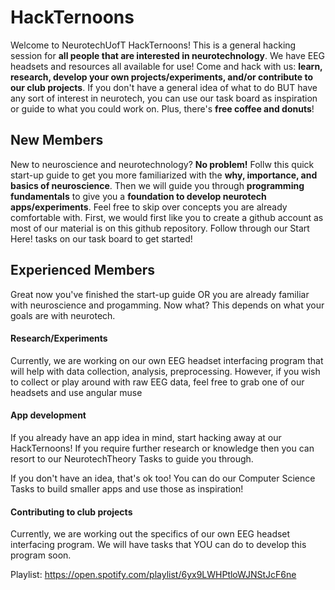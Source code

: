 # HackTernoons

Welcome to NeurotechUofT HackTernoons! This is a general hacking session for **all people that are interested in neurotechnology**. We have EEG headsets and resources all available for use! Come and hack with us: **learn, research, develop your own projects/experiments, and/or contribute to our club projects**. If you don't have a general idea of what to do BUT have any sort of interest in neurotech, you can use our task board as inspiration or guide to what you could work on. Plus, there's **free coffee and donuts**! 

## New Members

New to neuroscience and neurotechnology? **No problem!** Follw this quick start-up guide to get you more familiarized with the **why, importance, and basics of neuroscience**. Then we will guide you through **programming fundamentals** to give you a **foundation to develop neurotech apps/experiments**. Feel free to skip over concepts you are already comfortable with. First, we would first like you to create a github account as most of our material is on this github repository. Follow through our Start Here! tasks on our task board to get started!

## Experienced Members

Great now you've finished the start-up guide OR you are already familiar with neuroscience and progamming. Now what? This depends on what your goals are with neurotech. 

#### Research/Experiments

Currently, we are working on our own EEG headset interfacing program that will help with data collection, analysis, preprocessing. However, if you wish to collect or play around with raw EEG data, feel free to grab one of our headsets and use angular muse

#### App development

If you already have an app idea in mind, start hacking away at our HackTernoons! If you require further research or knowledge then you can resort to our NeurotechTheory Tasks to guide you through.

If you don't have an idea, that's ok too! You can do our Computer Science Tasks to build smaller apps and use those as inspiration!

#### Contributing to club projects

Currently, we are working out the specifics of our own EEG headset interfacing program. We will have tasks that YOU can do to develop this program soon.

Playlist: https://open.spotify.com/playlist/6yx9LWHPtloWJNStJcF6ne
